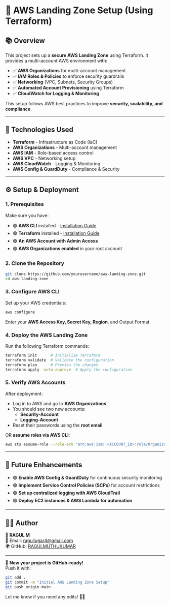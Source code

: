# 🚀 AWS Landing Zone Setup (Using Terraform)

## 📚 Overview
This project sets up a **secure AWS Landing Zone** using Terraform. It provides a multi-account AWS environment with:
- ✅ **AWS Organizations** for multi-account management
- ✅ **IAM Roles & Policies** to enforce security guardrails
- ✅ **Networking** (VPC, Subnets, Security Groups)
- ✅ **Automated Account Provisioning** using Terraform
- ✅ **CloudWatch for Logging & Monitoring**

This setup follows AWS best practices to improve **security, scalability, and compliance**.

---

## 🔧 Technologies Used
- **Terraform** - Infrastructure as Code (IaC)
- **AWS Organizations** - Multi-account management
- **AWS IAM** - Role-based access control
- **AWS VPC** - Networking setup
- **AWS CloudWatch** - Logging & Monitoring
- **AWS Config & GuardDuty** - Compliance & Security

---

## ⚙️ Setup & Deployment

### **1. Prerequisites**
Make sure you have:
- 🟢 **AWS CLI** installed - [Installation Guide](https://docs.aws.amazon.com/cli/latest/userguide/install-cliv2.html)
- 🟢 **Terraform** installed - [Installation Guide](https://developer.hashicorp.com/terraform/tutorials/aws-get-started/install-cli)
- 🟢 **An AWS Account with Admin Access**
- 🟢 **AWS Organizations enabled** in your root account

### **2. Clone the Repository**
```bash
git clone https://github.com/yourusername/aws-landing-zone.git
cd aws-landing-zone
```

### **3. Configure AWS CLI**
Set up your AWS credentials:
```bash
aws configure
```
Enter your **AWS Access Key, Secret Key, Region**, and Output Format.

### **4. Deploy the AWS Landing Zone**
Run the following Terraform commands:
```bash
terraform init      # Initialize Terraform
terraform validate  # Validate the configuration
terraform plan      # Preview the changes
terraform apply -auto-approve  # Apply the configuration
```

### **5. Verify AWS Accounts**
After deployment:
- Log in to AWS and go to **AWS Organizations**
- You should see two new accounts:
  - **Security-Account**
  - **Logging-Account**
- Reset their passwords using the **root email**

OR **assume roles via AWS CLI**:
```bash
aws sts assume-role --role-arn "arn:aws:iam::<ACCOUNT_ID>:role/OrganizationAccountAccessRole" --role-session-name AWSLandingZoneSession
```

---

## 🚀 Future Enhancements
- 🟢 **Enable AWS Config & GuardDuty** for continuous security monitoring
- 🟢 **Implement Service Control Policies (SCPs)** for account restrictions
- 🟢 **Set up centralized logging with AWS CloudTrail**
- 🟢 **Deploy EC2 instances & AWS Lambda for automation**

---

## 👨‍💻 Author
👤 **RAGUL M**  
📧 Email: ragullugar4@gmail.com  
🌍 GitHub: [RAGULMUTHUKUMAR](https://github.com/RAGULMUTHUKUMAR)

---

💪 **Now your project is GitHub-ready!**  
Push it with:
```bash
git add .
git commit -m "Initial AWS Landing Zone Setup"
git push origin main
```

Let me know if you need any edits! 🚀🔥

